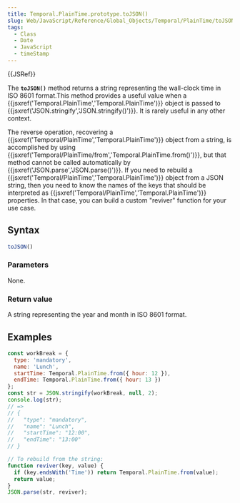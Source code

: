 ```yaml
---
title: Temporal.PlainTime.prototype.toJSON()
slug: Web/JavaScript/Reference/Global_Objects/Temporal/PlainTime/toJSON
tags:
  - Class
  - Date
  - JavaScript
  - timeStamp
---
```

{{JSRef}}

The **`toJSON()`** method returns a string representing the wall-clock time in
ISO 8601 format.This method provides a useful value when a
{{jsxref('Temporal.PlainTime','Temporal.PlainTime')}} object
is passed to {{jsxref('JSON.stringify','JSON.stringify()')}}.
It is rarely useful in any other context.

The reverse operation, recovering a
{{jsxref('Temporal/PlainTime','Temporal.PlainTime')}} object
from a string, is accomplished by using
{{jsxref('Temporal/PlainTime/from','Temporal.PlainTime.from()')}},
but that method cannot be called automatically by
{{jsxref('JSON.parse','JSON.parse()')}}. If you need to rebuild a
{{jsxref('Temporal/PlainTime','Temporal.PlainTime')}} object
from a JSON string, then you need to know the names of the keys that should be
interpreted as
{{jsxref('Temporal/PlainTime','Temporal.PlainTime')}}
properties. In that case, you can build a custom "reviver" function for your use
case.

## Syntax

```js
toJSON()
```

### Parameters

None.

### Return value

A string representing the year and month in ISO 8601 format.

## Examples

```js
const workBreak = {
  type: 'mandatory',
  name: 'Lunch',
  startTime: Temporal.PlainTime.from({ hour: 12 }),
  endTime: Temporal.PlainTime.from({ hour: 13 })
};
const str = JSON.stringify(workBreak, null, 2);
console.log(str);
// =>
// {
//   "type": "mandatory",
//   "name": "Lunch",
//   "startTime": "12:00",
//   "endTime": "13:00"
// }

// To rebuild from the string:
function reviver(key, value) {
  if (key.endsWith('Time')) return Temporal.PlainTime.from(value);
  return value;
}
JSON.parse(str, reviver);
```
